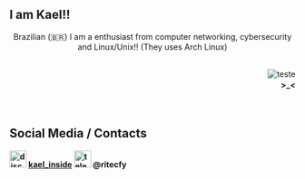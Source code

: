 ## I am Kael!!


    
<p align="center">   
  Brazilian (🇧🇷) I am a enthusiast from computer networking, cybersecurity and Linux/Unix!! (They uses Arch Linux) 
</p>

<div style="display: inline_block"><br>
   
  <img align="right" src="https://github.com/user-attachments/assets/765ce3c4-da36-4ee5-90d2-f003f6caa28d" alt="teste" >
    <h4 align="right"> >_< </h4>
 </div>


<br>

## Social Media / Contacts

 __<img src="https://cdn.prod.website-files.com/6257adef93867e50d84d30e2/636e0a6918e57475a843f59f_icon_clyde_black_RGB.svg" alt="discord" width="30" height="30">  [kael_inside](https://discord.com/users/703731120235085895) <img src="https://www.svgrepo.com/show/452115/telegram.svg" alt="telegram" width="30" height="30">  @ritecfy__ 
  


